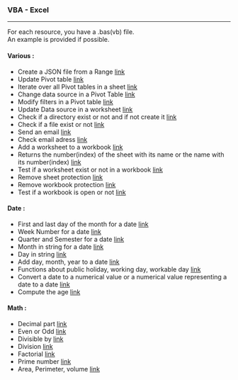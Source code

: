 
### VBA - Excel
---

For each resource, you have a .bas(vb) file.  
An example is provided if possible.

#### Various :

- Create a JSON file from a Range [link](https://github.com/NicoDupont/Resources/blob/master/VBA-Excel/Various/create_a_json_file.bas)
- Update Pivot table [link](https://github.com/NicoDupont/Resources/blob/master/VBA-Excel/Various/update_pivot.bas)
- Iterate over all Pivot tables in a sheet [link](https://github.com/NicoDupont/Resources/blob/master/VBA-Excel/Various/iterate_over_pivot.bas)
- Change data source in a Pivot Table [link](https://github.com/NicoDupont/Resources/blob/master/VBA-Excel/Various/change_data_source.bas)
- Modify filters in a Pivot table [link](https://github.com/NicoDupont/Resources/blob/master/VBA-Excel/Various/modify_filter_pivot.bas)
- Update Data source in a worksheet [link](https://github.com/NicoDupont/Resources/blob/master/VBA-Excel/Various/update_data.bas)
- Check if a directory exist or not and if not create it [link](https://github.com/NicoDupont/Resources/blob/master/VBA-Excel/Various/check_directory.bas)
- Check if a file exist or not [link](https://github.com/NicoDupont/Resources/blob/master/VBA-Excel/Various/check_file.bas)
- Send an email [link](https://github.com/NicoDupont/Resources/blob/master/VBA-Excel/Various/send_email.bas)
- Check email adress [link](https://github.com/NicoDupont/Resources/blob/master/VBA-Excel/Various/check_email.bas)
- Add a worksheet to a workbook [link](https://github.com/NicoDupont/Resources/blob/master/VBA-Excel/Various/add_wroksheet.bas)
- Returns the number(index) of the sheet with its name or the name with its number(index) [link](https://github.com/NicoDupont/Resources/blob/master/VBA-Excel/Various/sheet_index_name.bas)
- Test if a worksheet exist or not in a workbook [link](https://github.com/NicoDupont/Resources/blob/master/VBA-Excel/Various/worksheet_exist.bas)
- Remove sheet protection [link](https://github.com/NicoDupont/Resources/blob/master/VBA-Excel/Various/remove_sheet_protection.bas)
- Remove workbook protection [link](https://github.com/NicoDupont/Resources/blob/master/VBA-Excel/Various/remove_workbook_protection.bas)
- Test if a workbook is open or not [link](https://github.com/NicoDupont/Resources/blob/master/VBA-Excel/Various/workbook_is_open.bas)

#### Date :

- First and last day of the month for a date [link](https://github.com/NicoDupont/Resources/blob/master/VBA-Excel/Date/first_and_last_day_of_the_month.bas)
- Week Number for a date [link](https://github.com/NicoDupont/Resources/blob/master/VBA-Excel/Date/week_number.bas)
- Quarter and Semester for a date [link](https://github.com/NicoDupont/Resources/blob/master/VBA-Excel/Date/quarter_and_semester.bas)
- Month in string for a date [link](https://github.com/NicoDupont/Resources/blob/master/VBA-Excel/Date/month.bas)
- Day in string [link](https://github.com/NicoDupont/Resources/blob/master/VBA-Excel/Date/day.bas)
- Add day, month, year to a date [link](https://github.com/NicoDupont/Resources/blob/master/VBA-Excel/Date/add_day_month_year.bas)
- Functions about public holiday, working day, workable day [link](https://github.com/NicoDupont/Resources/blob/master/VBA-Excel/Date/public_holiday_working_workable_day.bas)
- Convert a date to a numerical value or a numerical value representing a date to a date [link](https://github.com/NicoDupont/Resources/blob/master/VBA-Excel/Date/num_to_date_or_date_to_num.bas)
- Compute the age [link](https://github.com/NicoDupont/Resources/blob/master/VBA-Excel/Date/compute_age.bas)

#### Math :

- Decimal part [link](https://github.com/NicoDupont/Resources/blob/master/VBA-Excel/Math/decimal_part.bas)
- Even or Odd [link](https://github.com/NicoDupont/Resources/blob/master/VBA-Excel/Math/is_even_or_odd.bas)
- Divisible by [link](https://github.com/NicoDupont/Resources/blob/master/VBA-Excel/Math/is_divisible.bas)
- Division [link](https://github.com/NicoDupont/Resources/blob/master/VBA-Excel/Math/division.bas)
- Factorial [link](https://github.com/NicoDupont/Resources/blob/master/VBA-Excel/Math/factorial.bas)
- Prime number [link](https://github.com/NicoDupont/Resources/blob/master/VBA-Excel/Math/is_prime.bas)
- Area, Perimeter, volume [link](https://github.com/NicoDupont/Resources/blob/master/VBA-Excel/Math/geometry.bas)
